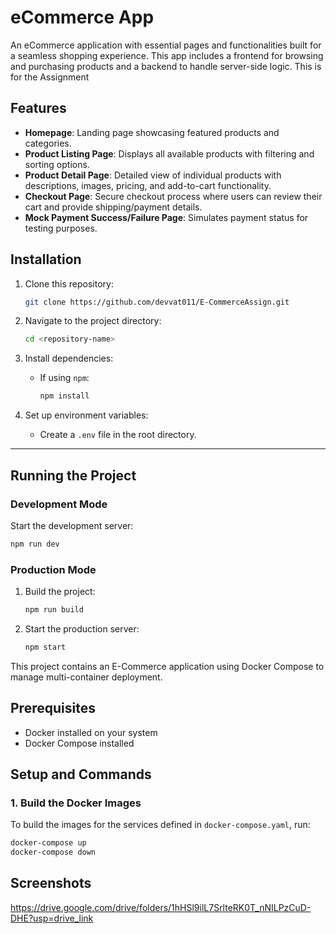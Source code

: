 # eCommerce App

An eCommerce application with essential pages and functionalities built for a seamless shopping experience. This app includes a frontend for browsing and purchasing products and a backend to handle server-side logic.
This is for the Assignment
## Features

- **Homepage**: Landing page showcasing featured products and categories.
- **Product Listing Page**: Displays all available products with filtering and sorting options.
- **Product Detail Page**: Detailed view of individual products with descriptions, images, pricing, and add-to-cart functionality.
- **Checkout Page**: Secure checkout process where users can review their cart and provide shipping/payment details.
- **Mock Payment Success/Failure Page**: Simulates payment status for testing purposes.

## Installation

1. Clone this repository:
   ```bash
   git clone https://github.com/devvat011/E-CommerceAssign.git
   ```

2. Navigate to the project directory:
   ```bash
   cd <repository-name>
   ```

3. Install dependencies:
   - If using `npm`:
     ```bash
     npm install
     ```

4. Set up environment variables:
   - Create a `.env` file in the root directory.
---

## Running the Project

### Development Mode

Start the development server:
```bash
npm run dev
```

### Production Mode

1. Build the project:
   ```bash
   npm run build
   ```
2. Start the production server:
   ```bash
   npm start
   ```

This project contains an E-Commerce application using Docker Compose to manage multi-container deployment.

## Prerequisites

- Docker installed on your system
- Docker Compose installed

## Setup and Commands

### 1. Build the Docker Images
To build the images for the services defined in `docker-compose.yaml`, run:
```bash
docker-compose up
docker-compose down
```

## Screenshots
https://drive.google.com/drive/folders/1hHSl9ilL7SrlteRK0T_nNILPzCuD-DHE?usp=drive_link
